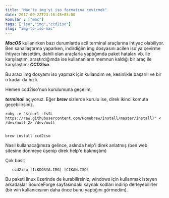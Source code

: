 ```yaml
---
title: "Mac'te img'yi iso formatına çevirmek"
date: 2017-09-22T23:16:45+03:00
konular : ["mac"]
tags: ["iso","img","ccd2iso"]
slug: "img-to-iso-mac"
---
```



***MacOS*** kullanırken bazı durumlarda acil terminal araçlarına ihtiyaç olabiliyor. Ben sanallaştırma yaparken, indirdiğim img dosyasını acilen iso'ya çevirme ihtiyacı hissettim, dahili olan araçlarla yaptığımda paket hataları vb. ile karşılaştım, araştırdığımda ise kullananların memnun kaldığı bir araç ile karşılaştım; ***CCD2iso***.

Bu aracı img dosyamı iso yapmak için kullandım ve, kesinlikle başarılı ve bir o kadar da hızlı.

Hemen ccd2iso'nun kurulumuna geçelim,

***terminal***i açıyoruz. Eğer ***brew*** sizlerde kurulu ise, direk ikinci komuta geçebilirsiniz.

    ruby -e "$(curl -fsSL https://raw.githubusercontent.com/Homebrew/install/master/install)" < /dev/null 2> /dev/null


    brew install ccd2iso


Nasıl kullanacağımıza gelince, aslında help'i direk anlatmış (ben web sitesine dönmeye üşenip direk help'e bakmıştım)

Çok basit

       ccd2iso [ILKDOSYA.IMG] [CIKAN.ISO]

Bu paketi linux üzerinde de kurabilirsiniz, windows için kullanmak isteyen arkadaşlar SourceForge sayfasındaki kaynak kodları indirip derleyebilirler (bir win kullanıcısının daha önce bunu yaptığını görmedim).
